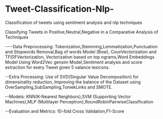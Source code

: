 # Tweet-Classification-Nlp-
Classification of tweets using sentiment analysis and nlp techniques

Classifying Tweets in Positive,Neutral,Negative in  a Comparative Analysis of Techniques

----Data Preprocessing: 
Tokenization,Stemming,Lemmatization,Punctuation and Stopwords Removal,Bag of words Model (Bow), CounVectorization and TFIDFVectorization, Vectorization based on top ngrams,Word Embeddings Model Using Word2Vec gensim Model,Sentiment analysis and score extraction for every Tweet given 5 valance lexicons.

--Extra Processing: 
Use of SVD(Singular Value Decomposition) for dimensinality reduction, Improving the balance of the Dataset using OverSampling,SubSampling,TomekLinks and SMOTE.

--Models: 
KNN(K-Nearest Neighbors),SVM (Supporting Vector Machines),MLP (Multilayer Perceptron),RoundRobinPairwiseClassification

--Evaluation and Metrics: 
10-fold Cross Validation,F1-Score
